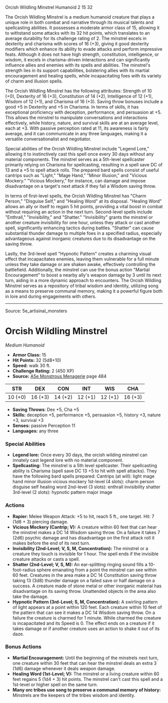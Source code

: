 <MonsterName/>Orcish Wildling Minstrel</MonsterName>
<CreatureType/>Humanoid</CreatureType>
<CR/>2</CR>
<AC/>15</AC>
<HP/>32</HP>
<summary>The Orcish Wildling Minstrel is a medium humanoid creature that plays a unique role in both combat and narrative through its musical talents and spellcasting abilities. It possesses a moderate armor class of 15, allowing it to withstand some attacks with its 32 hit points, which translates to an average durability for its challenge rating of 2. The minstrel excels in dexterity and charisma with scores of 16 (+3), giving it good dexterity modifiers which enhance its ability to evade attacks and perform impressive feats. Although it does not have high strength, constitution, intelligence, or wisdom, it excels in charisma-driven interactions and can significantly influence allies and enemies with its spells and abilities. The minstrel's strength lies in its support capabilities, bolstering allies with its martial encouragement and healing spells, while incapacitating foes with its variety of charm and illusion spells.</summary>

<detail>

The Orcish Wildling Minstrel has the following attributes: Strength of 10 (+0), Dexterity of 16 (+3), Constitution of 14 (+2), Intelligence of 12 (+1), Wisdom of 12 (+1), and Charisma of 16 (+3). Saving throw bonuses include a good +5 in Dexterity and +5 in Charisma. In terms of skills, it has exceptional proficiency with deception, performance, and persuasion at +5. This allows the minstrel to manipulate conversations and interactions effectively, while history, nature, and survival skills are at an average level, each at +3. With passive perception rated at 11, its awareness is fairly average, and it can communicate in any three languages, making it a versatile conversationalist and negotiator.

Special abilities of the Orcish Wildling Minstrel include "Legend Lore," allowing it to instinctively cast this spell once every 30 days without any material components. The minstrel serves as a 5th-level spellcaster primarily relying on Charisma for spellcasting, resulting in a spell save DC of 13 and a +5 to spell attack rolls. The prepared bard spells consist of useful cantrips such as "Light," "Mage Hand," "Minor Illusion," and "Vicious Mockery." "Vicious Mockery," for instance, can damage and impose disadvantage on a target's next attack if they fail a Wisdom saving throw.

In terms of first-level spells, the Orcish Wildling Minstrel has "Charm Person," "Disguise Self," and "Healing Word" at its disposal. "Healing Word" allows an ally or itself to regain 5 hit points, providing a vital boost in combat without requiring an action in the next turn. Second-level spells include "Enthrall," "Invisibility," and "Shatter." "Invisibility" grants the minstrel or another creature invisibility for one hour, unless they attack or cast another spell, significantly enhancing tactics during battles. "Shatter" can cause substantial thunder damage to multiple foes in a specified radius, especially advantageous against inorganic creatures due to its disadvantage on the saving throw. 

Lastly, the 3rd-level spell "Hypnotic Pattern" creates a charming visual effect that incapacitates enemies, leaving them vulnerable for a full minute unless they take damage or are shaken awake, effectively controlling the battlefield. Additionally, the minstrel can use the bonus action "Martial Encouragement" to boost a nearby ally's weapon damage by 3 until its next turn, aiding in a more dynamic approach to encounters. The Orcish Wildling Minstrel serves as a repository of tribal wisdom and identity, utilizing song as a means to preserve communal memory, making it a powerful figure both in lore and during engagements with others.</detail>



---

Source: 5e_artisinal_monsters

# Orcish Wildling Minstrel

*Medium* *Humanoid*

- **Armor Class:** 15
- **Hit Points:** 32 (5d8+10)
- **Speed:** walk 30 ft.
- **Challenge Rating:** 2 (450 XP)
- **Source:** [A5e Monstrous Menagerie](https://enpublishingrpg.com/products/level-up-monstrous-menagerie-a5e) page 484

| STR | DEX | CON | INT | WIS | CHA |
| --- | --- | --- | --- | --- | --- |
| 10 (+0) | 16 (+3) | 14 (+2) | 12 (+1) | 12 (+1) | 16 (+3) |

- **Saving Throws**: Dex +5, Cha +5
- **Skills:** deception +5, performance +5, persuasion +5, history +3, nature +3, survival +3
- **Senses:** passive Perception 11
- **Languages:** any three

### Special Abilities

- **Legend lore:** Once every 30 days, the orcish wilding minstrel can innately cast legend lore with no material component.
- **Spellcasting:** The minstrel is a 5th level spellcaster. Their spellcasting ability is Charisma (spell save DC 13
 +5 to hit with spell attacks). They have the following bard spells prepared:
 Cantrips (at will): light
 mage hand
 minor illusion
 vicious mockery
 1st-level (4 slots): charm person
 disguise self
 healing word
 2nd-level (3 slots): enthrall
 invisibility
 shatter
 3rd-level (2 slots): hypnotic pattern
 major image

### Actions

- **Rapier:** Melee Weapon Attack: +5 to hit, reach 5 ft., one target. Hit: 7 (1d8 + 3) piercing damage.
- **Vicious Mockery (Cantrip; V):** A creature within 60 feet that can hear the minstrel makes a DC 14 Wisdom saving throw. On a failure  it takes 7 (2d6) psychic damage and has disadvantage on the first attack roll it makes before the end of its next turn.
- **Invisibility (2nd-Level; V, S, M, Concentration):** The minstrel or a creature they touch is invisible for 1 hour. The spell ends if the invisible creature attacks or casts a spell.
- **Shatter (2nd-Level; V, S, M):** An ear-splitting ringing sound fills a 10-foot-radius sphere emanating from a point the minstrel can see within 60 feet. Creatures in the area make a DC 14 Constitution saving throw  taking 13 (3d8) thunder damage on a failed save or half damage on a success. A creature made of stone  metal  or other inorganic material has disadvantage on its saving throw. Unattended objects in the area also take the damage.
- **Hypnotic Pattern (3rd-Level; S, M, Concentration):** A swirling pattern of light appears at a point within 120 feet. Each creature within 10 feet of the pattern that can see it makes a DC 14 Wisdom saving throw. On a failure  the creature is charmed for 1 minute. While charmed  the creature is incapacitated and its Speed is 0. The effect ends on a creature if it takes damage or if another creature uses an action to shake it out of its daze.

### Bonus Actions

- **Martial Encouragement:** Until the beginning of the minstrels next turn, one creature within 30 feet that can hear the minstrel deals an extra 3 (1d6) damage whenever it deals weapon damage.
- **Healing Word (1st-Level; V):** The minstrel or a living creature within 60 feet regains 5 (1d4 + 3) hit points. The minstrel can't cast this spell and a 1st-level or higher spell on the same turn.
- **Many orc tribes use song to preserve a communal memory of history:** Minstrels are the keepers of the tribes wisdom and identity.




